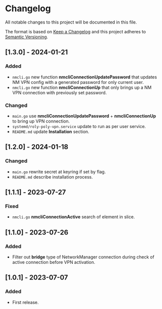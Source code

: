 # Changelog
All notable changes to this project will be documented in this file.

The format is based on [Keep a Changelog](http://keepachangelog.com/en/1.0.0/)
and this project adheres to [Semantic Versioning](http://semver.org/spec/v2.0.0.html).

## [1.3.0] - 2024-01-21
### Added
- `nmcli.go` new function **nmcliConnectionUpdatePassword** that updates NM VPN config with a generated password for only current user.
- `nmcli.go` new function **nmcliConnectionUp** that only brings up a NM VPN connection with previously set password.

### Changed
- `main.go` use **nmcliConnectionUpdatePassword** + **nmcliConnectionUp** to bring up VPN connection.
- `systemd/roly-poly-vpn.service` update to run as per user service.
- `README.md` update **Installation** section.

## [1.2.0] - 2024-01-18
### Changed
- `main.go` rewrite secret at keyring if set by flag.
- `README.md` describe installation process.

## [1.1.1] - 2023-07-27
### Fixed
- `nmcli.go` **nmcliConnectionActive** search of element in slice.

## [1.1.0] - 2023-07-26
### Added
- Filter out **bridge** type of NetworkManager connection during check of active connection before VPN activation.

## [1.0.1] - 2023-07-07
### Added
- First release.

